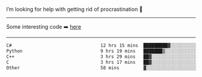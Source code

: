 I’m looking for help with getting rid of procrastination 🤔

-----

Some interesting code :arrow_right: [here](https://github.com/zhen8838/playground)

-----

<!--START_SECTION:waka-->

```txt
C#                                 12 hrs 15 mins  █████████▓░░░░░░░░░░░░░░░   39.08 %
Python                             9 hrs 19 mins   ███████▒░░░░░░░░░░░░░░░░░   29.74 %
C++                                3 hrs 29 mins   ██▓░░░░░░░░░░░░░░░░░░░░░░   11.11 %
C                                  3 hrs 17 mins   ██▓░░░░░░░░░░░░░░░░░░░░░░   10.50 %
Other                              58 mins         ▓░░░░░░░░░░░░░░░░░░░░░░░░   03.12 %
```

<!--END_SECTION:waka-->

<!--
**zhen8838/zhen8838** is a ✨ _special_ ✨ repository because its `README.md` (this file) appears on your GitHub profile.

Here are some ideas to get you started:

- 🔭 I’m currently working on ...
- 🌱 I’m currently learning ...
- 👯 I’m looking to collaborate on ...
 ...
- 💬 Ask me about ...
- 📫 How to reach me: ...
- 😄 Pronouns: ...
- ⚡ Fun fact: ...
-->
